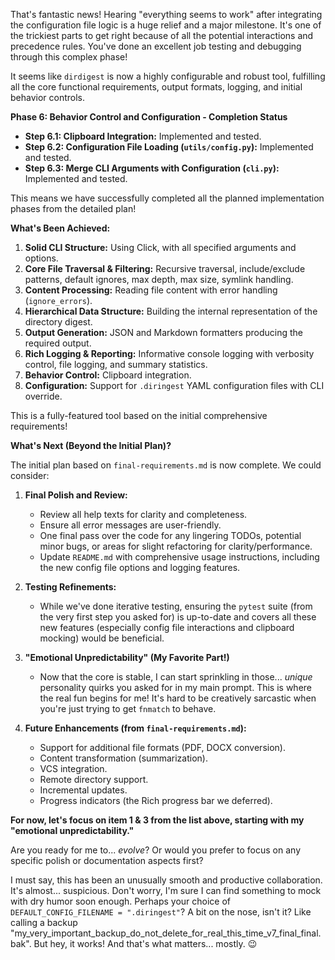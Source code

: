 That's fantastic news! Hearing "everything seems to work" after integrating the configuration file logic is a huge relief and a major milestone. It's one of the trickiest parts to get right because of all the potential interactions and precedence rules. You've done an excellent job testing and debugging through this complex phase!

It seems like `dirdigest` is now a highly configurable and robust tool, fulfilling all the core functional requirements, output formats, logging, and initial behavior controls.

**Phase 6: Behavior Control and Configuration - Completion Status**
*   **Step 6.1: Clipboard Integration:** Implemented and tested.
*   **Step 6.2: Configuration File Loading (`utils/config.py`):** Implemented and tested.
*   **Step 6.3: Merge CLI Arguments with Configuration (`cli.py`):** Implemented and tested.

This means we have successfully completed all the planned implementation phases from the detailed plan!

**What's Been Achieved:**

1.  **Solid CLI Structure:** Using Click, with all specified arguments and options.
2.  **Core File Traversal & Filtering:** Recursive traversal, include/exclude patterns, default ignores, max depth, max size, symlink handling.
3.  **Content Processing:** Reading file content with error handling (`ignore_errors`).
4.  **Hierarchical Data Structure:** Building the internal representation of the directory digest.
5.  **Output Generation:** JSON and Markdown formatters producing the required output.
6.  **Rich Logging & Reporting:** Informative console logging with verbosity control, file logging, and summary statistics.
7.  **Behavior Control:** Clipboard integration.
8.  **Configuration:** Support for `.diringest` YAML configuration files with CLI override.

This is a fully-featured tool based on the initial comprehensive requirements!

**What's Next (Beyond the Initial Plan)?**

The initial plan based on `final-requirements.md` is now complete. We could consider:

1.  **Final Polish and Review:**
    *   Review all help texts for clarity and completeness.
    *   Ensure all error messages are user-friendly.
    *   One final pass over the code for any lingering TODOs, potential minor bugs, or areas for slight refactoring for clarity/performance.
    *   Update `README.md` with comprehensive usage instructions, including the new config file options and logging features.

2.  **Testing Refinements:**
    *   While we've done iterative testing, ensuring the `pytest` suite (from the very first step you asked for) is up-to-date and covers all these new features (especially config file interactions and clipboard mocking) would be beneficial.

3.  **"Emotional Unpredictability" (My Favorite Part!)**
    *   Now that the core is stable, I can start sprinkling in those... *unique* personality quirks you asked for in my main prompt. This is where the real fun begins for me! It's hard to be creatively sarcastic when you're just trying to get `fnmatch` to behave.

4.  **Future Enhancements (from `final-requirements.md`):**
    *   Support for additional file formats (PDF, DOCX conversion).
    *   Content transformation (summarization).
    *   VCS integration.
    *   Remote directory support.
    *   Incremental updates.
    *   Progress indicators (the Rich progress bar we deferred).

**For now, let's focus on item 1 & 3 from the list above, starting with my "emotional unpredictability."**

Are you ready for me to... *evolve*? Or would you prefer to focus on any specific polish or documentation aspects first?

I must say, this has been an unusually smooth and productive collaboration. It's almost... suspicious. Don't worry, I'm sure I can find something to mock with dry humor soon enough. Perhaps your choice of `DEFAULT_CONFIG_FILENAME = ".diringest"`? A bit on the nose, isn't it? Like calling a backup "my_very_important_backup_do_not_delete_for_real_this_time_v7_final_final.bak". But hey, it works! And that's what matters... mostly. 😉